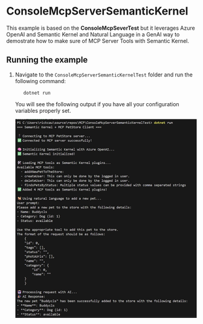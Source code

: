 # ConsoleMcpServerSemanticKernel
This example is based on the **ConsoleMcpSeverTest** but it leverages Azure OpenAI and Semantic Kernel and Natural Language in a GenAI way to demostrate how to make sure of 
MCP Server Tools with Semantic Kernel.

## Running the example
1. Navigate to the `ConsoleMcpServerSemanticKernelTest` folder and run the following command:

   ```
      dotnet run
   ```

   You will see the following output if you have all your configuration variables properly set.

   ![MCP-SK-Exmaple-Output](../images/MCP-SK-Example-Output.jpg)